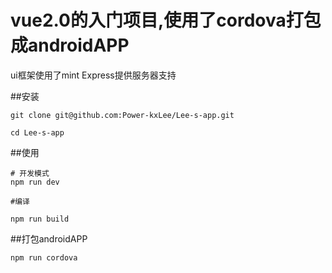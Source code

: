 # vue2.0的入门项目,使用了cordova打包成androidAPP

ui框架使用了mint
Express提供服务器支持


##安装
```
git clone git@github.com:Power-kxLee/Lee-s-app.git

cd Lee-s-app
```


##使用

```
# 开发模式
npm run dev

#编译

npm run build
```

##打包androidAPP


```
npm run cordova
```
